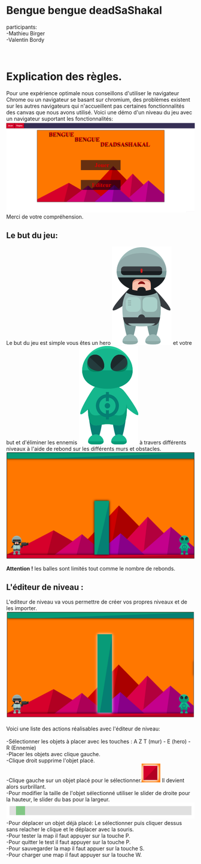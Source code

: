 # Bengue bengue deadSaShakal
participants: <br>
-Mathieu Birger<br>
-Valentin Bordy<br><br><br>

<h1>Explication des règles.</h1>
<p>Pour une expérience optimale nous conseillons d'utiliser le navigateur Chrome ou un navigateur se basant sur chromium, des problèmes existent sur les autres navigateurs qui n'accueillent pas certaines fonctionnalités des canvas que nous avons utilisé. 
Voici une démo d'un niveau du jeu avec un navigateur suportant les fonctionnalités: 
<img src="src/img/DemoJeu.gif">
Merci de votre compréhension.</p>
<h2>Le but du jeu:</h2>
<p>
Le but du jeu est simple vous êtes un hero <img src="src/img/hero.svg"> et votre but et d'éliminer les ennemis  <img src="src/img/mechant.svg">
à travers différents niveaux à l'aide de rebond sur les différents murs et obstacles.<br>
<img width="1000" src="src/img/Regles/niveau.PNG"></p>
<p>
<b>Attention !</b> les balles sont limités tout comme le nombre de rebonds.</p>
<h2>L'éditeur de niveau : </h2>
<p>

L'editeur de niveau va vous permettre de créer vos propres niveaux et de les importer.<br>
<img width="1000" src="src/img/Regles/editeur.PNG"><br><br>
Voici une liste des actions réalisables avec l'éditeur de niveau: <br><br>
-Sélectionner les objets à placer avec les touches :
A Z T (mur) - 
E (hero) - 
R (Ennemie)<br>
-Placer les objets avec clique gauche. <br>
-Clique droit supprime l'objet placé. <br>
-Clique gauche sur un objet placé pour le sélectionner.<img width="50" src="src/img/Regles/objSelection.PNG"> Il devient alors surbrillant.<br>
-Pour modifier la taille de l'objet sélectionné utiliser le slider de droite pour la hauteur, le slider du bas pour la largeur.
<img src="src/img/Regles/slider.png"><br>
-Pour déplacer un objet déjà placé: Le sélectionner puis cliquer dessus sans relacher le clique et le déplacer avec la souris.<br>
-Pour tester la map il faut appuyer sur la touche P.<br>
-Pour quitter le test il faut appuyer sur la touche P.<br>
-Pour sauvegarder la map il faut appuer sur la touche S.<br>
-Pour charger une map il faut appuyer sur la touche W.<br>
</p>
